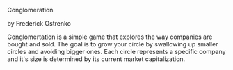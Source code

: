 Conglomeration

by Frederick Ostrenko

Conglomertation is a simple game that explores the way companies are bought and sold. The goal is to grow your circle by swallowing up smaller circles and avoiding bigger ones. Each circle represents a specific company and it's size is determined by its current market capitalization.
